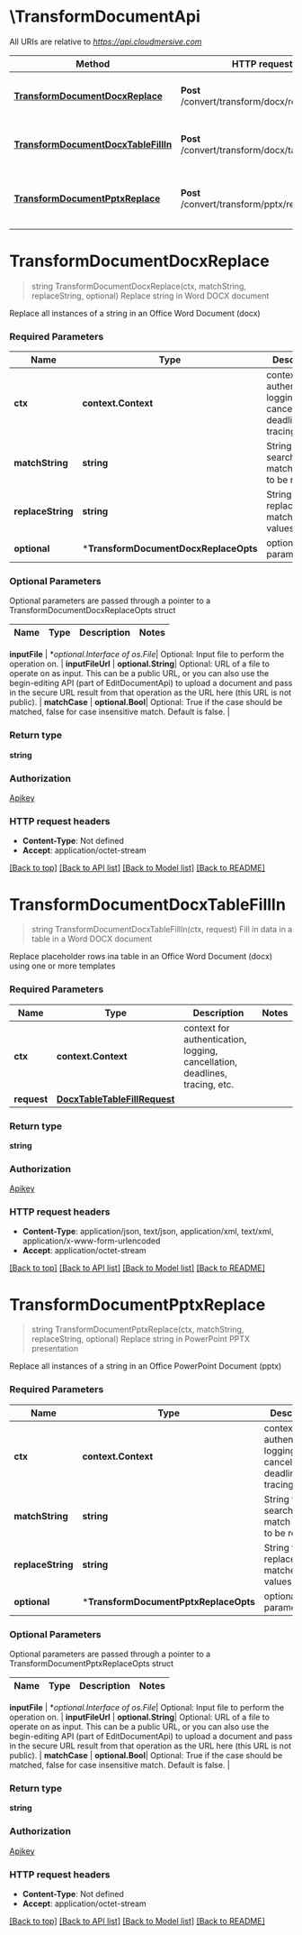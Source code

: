 # \TransformDocumentApi

All URIs are relative to *https://api.cloudmersive.com*

Method | HTTP request | Description
------------- | ------------- | -------------
[**TransformDocumentDocxReplace**](TransformDocumentApi.md#TransformDocumentDocxReplace) | **Post** /convert/transform/docx/replace-all | Replace string in Word DOCX document
[**TransformDocumentDocxTableFillIn**](TransformDocumentApi.md#TransformDocumentDocxTableFillIn) | **Post** /convert/transform/docx/table/fill/data | Fill in data in a table in a Word DOCX document
[**TransformDocumentPptxReplace**](TransformDocumentApi.md#TransformDocumentPptxReplace) | **Post** /convert/transform/pptx/replace-all | Replace string in PowerPoint PPTX presentation


# **TransformDocumentDocxReplace**
> string TransformDocumentDocxReplace(ctx, matchString, replaceString, optional)
Replace string in Word DOCX document

Replace all instances of a string in an Office Word Document (docx)

### Required Parameters

Name | Type | Description  | Notes
------------- | ------------- | ------------- | -------------
 **ctx** | **context.Context** | context for authentication, logging, cancellation, deadlines, tracing, etc.
  **matchString** | **string**| String to search for and match against, to be replaced | 
  **replaceString** | **string**| String to replace the matched values with | 
 **optional** | ***TransformDocumentDocxReplaceOpts** | optional parameters | nil if no parameters

### Optional Parameters
Optional parameters are passed through a pointer to a TransformDocumentDocxReplaceOpts struct

Name | Type | Description  | Notes
------------- | ------------- | ------------- | -------------


 **inputFile** | **optional.Interface of *os.File**| Optional: Input file to perform the operation on. | 
 **inputFileUrl** | **optional.String**| Optional: URL of a file to operate on as input.  This can be a public URL, or you can also use the begin-editing API (part of EditDocumentApi) to upload a document and pass in the secure URL result from that operation as the URL here (this URL is not public). | 
 **matchCase** | **optional.Bool**| Optional: True if the case should be matched, false for case insensitive match. Default is false. | 

### Return type

**string**

### Authorization

[Apikey](../README.md#Apikey)

### HTTP request headers

 - **Content-Type**: Not defined
 - **Accept**: application/octet-stream

[[Back to top]](#) [[Back to API list]](../README.md#documentation-for-api-endpoints) [[Back to Model list]](../README.md#documentation-for-models) [[Back to README]](../README.md)

# **TransformDocumentDocxTableFillIn**
> string TransformDocumentDocxTableFillIn(ctx, request)
Fill in data in a table in a Word DOCX document

Replace placeholder rows ina  table in an Office Word Document (docx) using one or more templates

### Required Parameters

Name | Type | Description  | Notes
------------- | ------------- | ------------- | -------------
 **ctx** | **context.Context** | context for authentication, logging, cancellation, deadlines, tracing, etc.
  **request** | [**DocxTableTableFillRequest**](DocxTableTableFillRequest.md)|  | 

### Return type

**string**

### Authorization

[Apikey](../README.md#Apikey)

### HTTP request headers

 - **Content-Type**: application/json, text/json, application/xml, text/xml, application/x-www-form-urlencoded
 - **Accept**: application/octet-stream

[[Back to top]](#) [[Back to API list]](../README.md#documentation-for-api-endpoints) [[Back to Model list]](../README.md#documentation-for-models) [[Back to README]](../README.md)

# **TransformDocumentPptxReplace**
> string TransformDocumentPptxReplace(ctx, matchString, replaceString, optional)
Replace string in PowerPoint PPTX presentation

Replace all instances of a string in an Office PowerPoint Document (pptx)

### Required Parameters

Name | Type | Description  | Notes
------------- | ------------- | ------------- | -------------
 **ctx** | **context.Context** | context for authentication, logging, cancellation, deadlines, tracing, etc.
  **matchString** | **string**| String to search for and match against, to be replaced | 
  **replaceString** | **string**| String to replace the matched values with | 
 **optional** | ***TransformDocumentPptxReplaceOpts** | optional parameters | nil if no parameters

### Optional Parameters
Optional parameters are passed through a pointer to a TransformDocumentPptxReplaceOpts struct

Name | Type | Description  | Notes
------------- | ------------- | ------------- | -------------


 **inputFile** | **optional.Interface of *os.File**| Optional: Input file to perform the operation on. | 
 **inputFileUrl** | **optional.String**| Optional: URL of a file to operate on as input.  This can be a public URL, or you can also use the begin-editing API (part of EditDocumentApi) to upload a document and pass in the secure URL result from that operation as the URL here (this URL is not public). | 
 **matchCase** | **optional.Bool**| Optional: True if the case should be matched, false for case insensitive match. Default is false. | 

### Return type

**string**

### Authorization

[Apikey](../README.md#Apikey)

### HTTP request headers

 - **Content-Type**: Not defined
 - **Accept**: application/octet-stream

[[Back to top]](#) [[Back to API list]](../README.md#documentation-for-api-endpoints) [[Back to Model list]](../README.md#documentation-for-models) [[Back to README]](../README.md)

